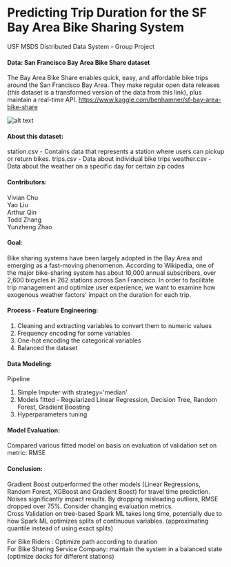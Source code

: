 # Predicting Trip Duration for the SF Bay Area Bike Sharing System
USF MSDS Distributed Data System - Group Project 

#### Data: San Francisco Bay Area Bike Share dataset
The Bay Area Bike Share enables quick, easy, and affordable bike trips around the San Francisco Bay Area. 
They make regular open data releases (this dataset is a transformed version of the data from this link), plus maintain a real-time API.
https://www.kaggle.com/benhamner/sf-bay-area-bike-share

![alt text](https://socialmediaweek.org/wp-content/blogs.dir/1/files/rtr-1.jpg)

#### About this dataset:  

station.csv - Contains data that represents a station where users can pickup or return bikes.
trips.csv - Data about individual bike trips
weather.csv - Data about the weather on a specific day for certain zip codes

#### Contributors:

Vivian Chu <br>
Yao Liu  <br>
Arthur Qin <br>
Todd Zhang <br>
Yunzheng Zhao <br>

#### Goal:

Bike sharing systems have been largely adopted in the Bay Area and emerging as a fast-moving phenomenon. 
According to Wikipedia, one of the major bike-sharing system has about 10,000 annual subscribers, over 2,600 bicycles in 262 stations across San Francisco.
In order to facilitate trip management and optimize user experience, we want to examine how exogenous weather factors' impact on the duration for each trip.

#### Process - Feature Engineering:

1. Cleaning and extracting variables to convert them to numeric values
2. Frequency encoding for some variables
3. One-hot encoding the categorical variables
4. Balanced the dataset 

#### Data Modeling:

Pipeline 
1. Simple Imputer with strategy='median'
2. Models fitted - Regularized Linear Regression, Decision Tree, Random Forest, Gradient Boosting
3. Hyperparameters tuning

#### Model Evaluation:

Compared various fitted model on basis on evaluation of validation set on metric: RMSE

#### Conclusion:

Gradient Boost outperformed the other models (Linear Regressions, Random Forest, XGBoost and Gradient Boost) for travel time prediction. <br>
Noises significantly impact results. By dropping misleading outliers, RMSE dropped over 75%. Consider changing evaluation metrics. <br>
Cross Validation on tree-based Spark ML takes long time, potentially due to how Spark ML optimizes splits of continuous variables. (approximating quantile instead of using exact splits) <br>

For Bike Riders : Optimize path according to duration <br>
For Bike Sharing Service Company: maintain the system in a balanced state (optimize docks for different stations)
